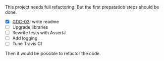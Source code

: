 This project needs full refactoring.
But the first prepatatiob steps should be done.

- [x] [GDC-03](https://github.com/dehasi/groovy-dc/issues/3): write readme
- [ ] Upgrade libraries
- [ ] Rewrite tests with AssertJ
- [ ] Add logging
- [ ] Tune Travis CI

Then it would be possible to refactor the code.
